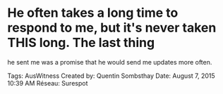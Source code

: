 # He often takes a long time to respond to me, but it's never taken THIS long. The last thing
he sent me was a promise that he would send me updates more often.

Tags: AusWitness
Created by: Quentin Sombsthay
Date: August 7, 2015 10:39 AM
Réseau: Surespot
